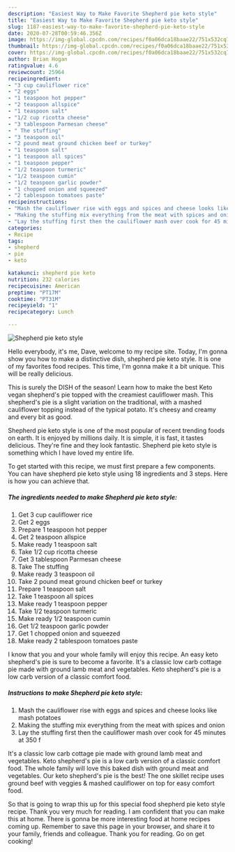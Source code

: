 ```yaml
---
description: "Easiest Way to Make Favorite Shepherd pie keto style"
title: "Easiest Way to Make Favorite Shepherd pie keto style"
slug: 1187-easiest-way-to-make-favorite-shepherd-pie-keto-style
date: 2020-07-28T00:59:46.356Z
image: https://img-global.cpcdn.com/recipes/f0a06dca18baae22/751x532cq70/shepherd-pie-keto-style-recipe-main-photo.jpg
thumbnail: https://img-global.cpcdn.com/recipes/f0a06dca18baae22/751x532cq70/shepherd-pie-keto-style-recipe-main-photo.jpg
cover: https://img-global.cpcdn.com/recipes/f0a06dca18baae22/751x532cq70/shepherd-pie-keto-style-recipe-main-photo.jpg
author: Brian Hogan
ratingvalue: 4.6
reviewcount: 25964
recipeingredient:
- "3 cup cauliflower rice"
- "2 eggs"
- "1 teaspoon hot pepper"
- "2 teaspoon allspice"
- "1 teaspoon salt"
- "1/2 cup ricotta cheese"
- "3 tablespoon Parmesan cheese"
- " The stuffing"
- "3 teaspoon oil"
- "2 pound meat ground chicken beef or turkey"
- "1 teaspoon salt"
- "1 teaspoon all spices"
- "1 teaspoon pepper"
- "1/2 teaspoon turmeric"
- "1/2 teaspoon cumin"
- "1/2 teaspoon garlic powder"
- "1 chopped onion and squeezed"
- "2 tablespoon tomatoes paste"
recipeinstructions:
- "Mash the cauliflower rise with eggs and spices and cheese looks like mash potatoes"
- "Making the stuffing mix everything from the meat with spices and onion"
- "Lay the stuffing first then the cauliflower mash over cook for 45 minutes at 350 f"
categories:
- Recipe
tags:
- shepherd
- pie
- keto

katakunci: shepherd pie keto 
nutrition: 232 calories
recipecuisine: American
preptime: "PT17M"
cooktime: "PT31M"
recipeyield: "1"
recipecategory: Lunch

---
```



![Shepherd pie keto style](https://img-global.cpcdn.com/recipes/f0a06dca18baae22/751x532cq70/shepherd-pie-keto-style-recipe-main-photo.jpg)

Hello everybody, it's me, Dave, welcome to my recipe site. Today, I'm gonna show you how to make a distinctive dish, shepherd pie keto style. It is one of my favorites food recipes. This time, I'm gonna make it a bit unique. This will be really delicious.

This is surely the DISH of the season! Learn how to make the best Keto vegan shepherd&#39;s pie topped with the creamiest cauliflower mash. This shepherd&#39;s pie is a slight variation on the traditional, with a mashed cauliflower topping instead of the typical potato. It&#39;s cheesy and creamy and every bit as good.

Shepherd pie keto style is one of the most popular of recent trending foods on earth. It is enjoyed by millions daily. It is simple, it is fast, it tastes delicious. They're fine and they look fantastic. Shepherd pie keto style is something which I have loved my entire life.


To get started with this recipe, we must first prepare a few components. You can have shepherd pie keto style using 18 ingredients and 3 steps. Here is how you can achieve that.

<!--inarticleads1-->

##### The ingredients needed to make Shepherd pie keto style:

1. Get 3 cup cauliflower rice
1. Get 2 eggs
1. Prepare 1 teaspoon hot pepper
1. Get 2 teaspoon allspice
1. Make ready 1 teaspoon salt
1. Take 1/2 cup ricotta cheese
1. Get 3 tablespoon Parmesan cheese
1. Take  The stuffing
1. Make ready 3 teaspoon oil
1. Take 2 pound meat ground chicken beef or turkey
1. Prepare 1 teaspoon salt
1. Take 1 teaspoon all spices
1. Make ready 1 teaspoon pepper
1. Take 1/2 teaspoon turmeric
1. Make ready 1/2 teaspoon cumin
1. Get 1/2 teaspoon garlic powder
1. Get 1 chopped onion and squeezed
1. Make ready 2 tablespoon tomatoes paste


I know that you and your whole family will enjoy this recipe. An easy keto shepherd&#39;s pie is sure to become a favorite. It&#39;s a classic low carb cottage pie made with ground lamb meat and vegetables. Keto shepherd&#39;s pie is a low carb version of a classic comfort food. 

<!--inarticleads2-->

##### Instructions to make Shepherd pie keto style:

1. Mash the cauliflower rise with eggs and spices and cheese looks like mash potatoes
1. Making the stuffing mix everything from the meat with spices and onion
1. Lay the stuffing first then the cauliflower mash over cook for 45 minutes at 350 f


It&#39;s a classic low carb cottage pie made with ground lamb meat and vegetables. Keto shepherd&#39;s pie is a low carb version of a classic comfort food. The whole family will love this baked dish with ground meat and vegetables. Our keto shepherd&#39;s pie is the best! The one skillet recipe uses ground beef with veggies &amp; mashed cauliflower on top for easy comfort food. 

So that is going to wrap this up for this special food shepherd pie keto style recipe. Thank you very much for reading. I am confident that you can make this at home. There is gonna be more interesting food at home recipes coming up. Remember to save this page in your browser, and share it to your family, friends and colleague. Thank you for reading. Go on get cooking!
